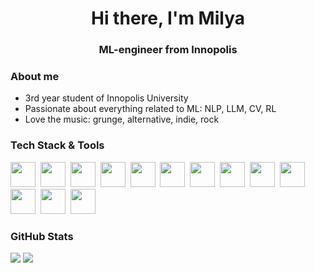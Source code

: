 <div id="header" align="center">
  <h1>Hi there, I'm Milya</h1>
  <h3>ML-engineer from Innopolis</h3>
</div>

### About me
- 3rd year student of Innopolis University
- Passionate about everything related to ML: NLP, LLM, CV, RL
- Love the music: grunge, alternative, indie, rock

### Tech Stack & Tools
<img src="https://cdn.jsdelivr.net/gh/devicons/devicon@latest/icons/python/python-original-wordmark.svg" width="40" height="40"/>&nbsp;
<img src="https://cdn.jsdelivr.net/gh/devicons/devicon@latest/icons/jupyter/jupyter-original-wordmark.svg" width="40" height="40"/>&nbsp;
<img src="https://cdn.jsdelivr.net/gh/devicons/devicon@latest/icons/numpy/numpy-original.svg" width="40" height="40"/>&nbsp;
<img src="https://cdn.jsdelivr.net/gh/devicons/devicon@latest/icons/pandas/pandas-original-wordmark.svg" width="40" height="40"/>&nbsp;
<img src="https://cdn.jsdelivr.net/gh/devicons/devicon@latest/icons/scikitlearn/scikitlearn-original.svg" width="40" height="40"/>&nbsp;
<img src="https://cdn.jsdelivr.net/gh/devicons/devicon@latest/icons/pytorch/pytorch-original.svg" width="40" height="40"/>&nbsp;
<img src="https://cdn.jsdelivr.net/gh/devicons/devicon@latest/icons/docker/docker-original-wordmark.svg" width="40" height="40"/>&nbsp;
<img src="https://cdn.jsdelivr.net/gh/devicons/devicon@latest/icons/streamlit/streamlit-original.svg" width="40" height="40"/>&nbsp;
<img src="https://cdn.jsdelivr.net/gh/devicons/devicon@latest/icons/fastapi/fastapi-original.svg" width="40" height="40"/>&nbsp;
<img src="https://cdn.jsdelivr.net/gh/devicons/devicon@latest/icons/postman/postman-original.svg" width="40" height="40"/>&nbsp;
<img src="https://cdn.jsdelivr.net/gh/devicons/devicon@latest/icons/postgresql/postgresql-original-wordmark.svg" width="40" height="40"/>&nbsp;
<img src="https://cdn.jsdelivr.net/gh/devicons/devicon@latest/icons/vscode/vscode-original.svg" width="40" height="40"/>&nbsp;
<img src="https://cdn.jsdelivr.net/gh/devicons/devicon@latest/icons/railway/railway-original.svg" width="40" height="40"/>&nbsp;



### GitHub Stats

![](http://github-profile-summary-cards.vercel.app/api/cards/stats?username=MilyaushaShamsutdinova&theme=nord_bright)
![](http://github-profile-summary-cards.vercel.app/api/cards/repos-per-language?username=MilyaushaShamsutdinova&theme=nord_bright)

